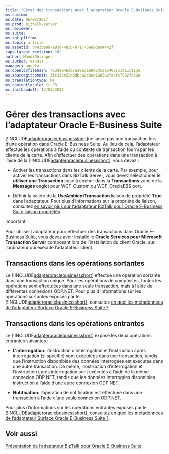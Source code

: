 ```yaml
---
title: "Gérer des transactions avec l’adaptateur Oracle E-Business Suite | Documents Microsoft"
ms.custom: 
ms.date: 06/08/2017
ms.prod: biztalk-server
ms.reviewer: 
ms.suite: 
ms.tgt_pltfrm: 
ms.topic: article
ms.assetid: b443be9d-a93d-4836-8717-5ee9dad4442f
caps.latest.revision: "6"
author: MandiOhlinger
ms.author: mandia
manager: anneta
ms.openlocfilehash: 7d3d9946db7ea9ec1e9d035aa34081c1a11c113e
ms.sourcegitcommit: 3fc338e52d5dbca2c3ea1685a2faafc7582fe23a
ms.translationtype: MT
ms.contentlocale: fr-FR
ms.lasthandoff: 12/01/2017
---
```

# <a name="handle-transactions-with-the-oracle-e-business-suite-adapter"></a>Gérer des transactions avec l’adaptateur Oracle E-Business Suite
[!INCLUDE[adapteroracleebusinesslong](../../includes/adapteroracleebusinesslong-md.md)]ne lance pas une transaction lors d’une opération dans Oracle E-Business Suite. Au lieu de cela, l’adaptateur effectue les opérations à l’aide du contexte de transaction fourni par les clients de la carte. Afin d’effectuer des opérations dans une transaction à l’aide de la [!INCLUDE[adapteroraclebusinessshort](../../includes/adapteroraclebusinessshort-md.md)], vous devez :  
  
-   Activer les transactions dans les clients de la carte. Par exemple, pour activer les transactions dans BizTalk Server, vous devez sélectionner le **utiliser une Transaction** case à cocher dans la **Transactions** zone de la **Messages** onglet pour WCF-Custom ou WCF-OracleEBS port.  
  
-   Définir la valeur de la **UseAmbientTransaction** liaison de propriété **True** dans l’adaptateur. Pour plus d’informations sur la propriété de liaison, consultez [en savoir plus sur l’adaptateur BizTalk pour Oracle E-Business Suite liaison propriétés](../../adapters-and-accelerators/adapter-oracle-ebs/read-about-the-biztalk-adapter-for-oracle-e-business-suite-binding-properties.md).  
  
> [!IMPORTANT]
>  Pour utiliser l’adaptateur pour effectuer des transactions dans Oracle E-Business Suite, vous devez avoir installé le **Oracle Services pour Microsoft Transaction Server** composant lors de l’installation du client Oracle, sur l’ordinateur qui exécute l’adaptateur client.  
  
## <a name="transactions-in-the-outbound-operations"></a>Transactions dans les opérations sortantes  
 Le [!INCLUDE[adapteroraclebusinessshort](../../includes/adapteroraclebusinessshort-md.md)] effectue une opération sortante dans une transaction unique. Pour les opérations de composites, toutes les opérations sont effectuées dans une seule transaction, mais à l’aide de différentes connexions ODP.NET. Pour plus d’informations sur les opérations sortantes exposés par le [!INCLUDE[adapteroraclebusinessshort](../../includes/adapteroraclebusinessshort-md.md)], consultez [en quoi les métadonnées de l’adaptateur Surface Oracle E-Business Suite ?](https://msdn.microsoft.com/library/dd788431.aspx).  
  
## <a name="transactions-in-the-inbound-operations"></a>Transactions dans les opérations entrantes  
 Le [!INCLUDE[adapteroraclebusinessshort](../../includes/adapteroraclebusinessshort-md.md)] expose les deux opérations entrantes suivantes :  
  
-   **L’interrogation**: l’instruction d’interrogation et l’instruction après interrogation (si spécifié) sont exécutées dans une transaction, tandis que l’instruction disponibles des données interrogées est exécutée dans une autre transaction. De même, l’instruction d’interrogation et l’instruction après interrogation sont exécutés à l’aide de la même connexion ODP.NET, tandis que les données interrogées disponibles instruction à l’aide d’une autre connexion ODP.NET.  
  
-   **Notification**: l’opération de notification est effectuée dans une transaction à l’aide d’une seule connexion ODP.NET.  
  
 Pour plus d’informations sur les opérations entrantes exposés par le [!INCLUDE[adapteroraclebusinessshort](../../includes/adapteroraclebusinessshort-md.md)], consultez [en quoi les métadonnées de l’adaptateur Surface Oracle E-Business Suite ?](https://msdn.microsoft.com/library/dd788431.aspx).  
  
## <a name="see-also"></a>Voir aussi  
[Présentation de l’adaptateur BizTalk pour Oracle E-Business Suite](../../adapters-and-accelerators/adapter-oracle-ebs/understand-biztalk-adapter-for-oracle-e-business-suite.md)